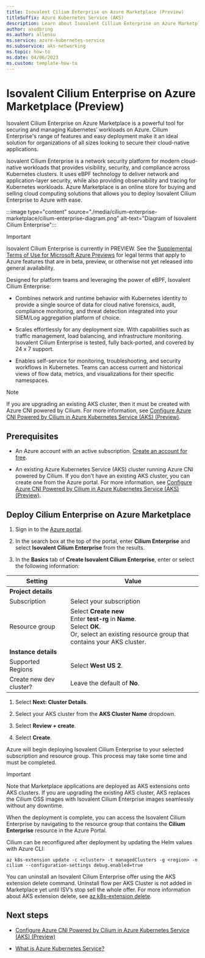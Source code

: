 ```yaml
---
title: Isovalent Cilium Enterprise on Azure Marketplace (Preview)
titleSuffix: Azure Kubernetes Service (AKS)
description: Learn about Isovalent Cillium Enterprise on Azure Marketplace and how to deploy it on Azure. 
author: asudbring
ms.author: allensu
ms.service: azure-kubernetes-service
ms.subservice: aks-networking
ms.topic: how-to
ms.date: 04/06/2023
ms.custom: template-how-to
---
```


# Isovalent Cilium Enterprise on Azure Marketplace (Preview)

Isovalent Cilium Enterprise on Azure Marketplace is a powerful tool for securing and managing Kubernetes’ workloads on Azure. Cilium Enterprise's range of features and easy deployment make it an ideal solution for organizations of all sizes looking to secure their cloud-native applications. 

Isovalent Cilium Enterprise is a network security platform for modern cloud-native workloads that provides visibility, security, and compliance across Kubernetes clusters. It uses eBPF technology to deliver network and application-layer security, while also providing observability and tracing for Kubernetes workloads. Azure Marketplace is an online store for buying and selling cloud computing solutions that allows you to deploy Isovalent Cilium Enterprise to Azure with ease. 

:::image type="content" source="./media/cilium-enterprise-marketplace/cilium-enterprise-diagram.png" alt-text="Diagram of Isovalent Cilium Enterprise":::

> [!IMPORTANT]
> Isovalent Cilium Enterprise is currently in PREVIEW.
> See the [Supplemental Terms of Use for Microsoft Azure Previews](https://azure.microsoft.com/support/legal/preview-supplemental-terms/) for legal terms that apply to Azure features that are in beta, preview, or otherwise not yet released into general availability.

Designed for platform teams and leveraging the power of eBPF, Isovalent Cilium Enterprise:

* Combines network and runtime behavior with Kubernetes identity to provide a single source of data for cloud native forensics, audit, compliance monitoring, and threat detection integrated into your SIEM/Log aggregation platform of choice.

* Scales effortlessly for any deployment size. With capabilities such as traffic management, load balancing, and infrastructure monitoring. Isovalent Cilium Enterprise is tested, fully back-ported, and covered by 24 x 7 support.

* Enables self-service for monitoring, troubleshooting, and security workflows in Kubernetes. Teams can access current and historical views of flow data, metrics, and visualizations for their specific namespaces.

> [!NOTE]
> If you are upgrading an existing AKS cluster, then it must be created with Azure CNI powered by Cilium. For more information, see [Configure Azure CNI Powered by Cilium in Azure Kubernetes Service (AKS) (Preview)](azure-cni-powered-by-cilium.md).

## Prerequisites

- An Azure account with an active subscription. [Create an account for free](https://azure.microsoft.com/free/?WT.mc_id=A261C142F).

- An existing Azure Kubernetes Service (AKS) cluster running Azure CNI powered by Cilium. If you don't have an existing AKS cluster, you can create one from the Azure portal. For more information, see [Configure Azure CNI Powered by Cilium in Azure Kubernetes Service (AKS) (Preview)](azure-cni-powered-by-cilium.md).

## Deploy Cilium Enterprise on Azure Marketplace

1. Sign in to the [Azure portal](https://portal.azure.com/).

1. In the search box at the top of the portal, enter **Cilium Enterprise** and select **Isovalent Cilium Enterprise** from the results.

1. In the **Basics** tab of **Create Isovalent Cilium Enterprise**, enter or select the following information:

| Setting | Value |
| --- | --- |
| **Project details** | |
| Subscription | Select your subscription |
| Resource group | Select **Create new** </br> Enter **test-rg** in **Name**. </br> Select **OK**. </br> Or, select an existing resource group that contains your AKS cluster. |
| **Instance details** | |
| Supported Regions | Select **West US 2**. |
| Create new dev cluster? | Leave the default of **No**. |

1. Select **Next: Cluster Details**.

1. Select your AKS cluster from the **AKS Cluster Name** dropdown.

1. Select **Review + create**.

1. Select **Create**.

Azure will begin deploying Isovalent Cilium Enterprise to your selected subscription and resource group. This process may take some time and must be completed. 

> [!IMPORTANT]
> Note that Marketplace applications are deployed as AKS extensions onto AKS clusters. If you are upgrading the existing AKS cluster, AKS replaces the Cilium OSS images with Isovalent Cilium Enterprise images seamlessly without any downtime. 

When the deployment is complete, you can access the Isovalent Cilium Enterprise by navigating to the resource group that contains the **Cilium Enterprise** resource in the Azure Portal.

Cilium can be reconfigured after deployment by updating the Helm values with Azure CLI:

```azurecli
az k8s-extension update -c <cluster> -t managedClusters -g <region> -n cilium --configuration-settings debug.enabled=true
```

You can uninstall an Isovalent Cilium Enterprise offer using the AKS extension delete command. Uninstall flow per AKS Cluster is not added in Marketplace yet until ISV’s stop sell the whole offer. For more information about AKS extension delete, see [az k8s-extension delete](/cli/azure/k8s-extension#az-k8s-extension-delete).

## Next steps

- [Configure Azure CNI Powered by Cilium in Azure Kubernetes Service (AKS) (Preview)](contribute-how-to-write-howto.md)

- [What is Azure Kubernetes Service?](intro-kubernetes.md)